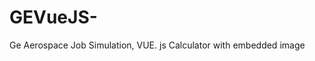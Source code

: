 # GEVueJS-
Ge Aerospace Job Simulation, VUE. js Calculator with embedded image
<script>

const msg = 'Compute Product'
const val1 = 23
const val2 = 4

  export default {
    data() {
      return {
        msg,
        val1,
        val2,
        displayProduct: false,
        product: val1 * val2
      }
    },
    methods: {
    compute() {
      this.displayProduct = true
    }
  }
  }

</script>

<template>
  <h1>{{ msg }}</h1>
  <img src="https://images.pexels.com/photos/14197334/pexels-photo-14197334.jpeg?auto=compress&cs=tinysrgb&w=1260&h=750&dpr=2" height=300 width=200>
  <p>
    <b>Value 1:</b> {{ val1 }}<br>
    <b>Value 2:</b> {{ val2 }}
  </p>

  <p v-if="!displayProduct"><button @click=compute>Compute</button></p>
  <p v-if="displayProduct"><b>Product:</b> {{ product }}</p>
  
</template>


